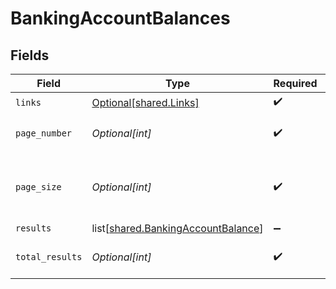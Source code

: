 # BankingAccountBalances


## Fields

| Field                                                                                  | Type                                                                                   | Required                                                                               | Description                                                                            |
| -------------------------------------------------------------------------------------- | -------------------------------------------------------------------------------------- | -------------------------------------------------------------------------------------- | -------------------------------------------------------------------------------------- |
| `links`                                                                                | [Optional[shared.Links]](undefined/models/shared/links.md)                             | :heavy_check_mark:                                                                     | N/A                                                                                    |
| `page_number`                                                                          | *Optional[int]*                                                                        | :heavy_check_mark:                                                                     | Current page number.                                                                   |
| `page_size`                                                                            | *Optional[int]*                                                                        | :heavy_check_mark:                                                                     | Number of items to return in results array.                                            |
| `results`                                                                              | list[[shared.BankingAccountBalance](undefined/models/shared/bankingaccountbalance.md)] | :heavy_minus_sign:                                                                     | N/A                                                                                    |
| `total_results`                                                                        | *Optional[int]*                                                                        | :heavy_check_mark:                                                                     | Total number of items.                                                                 |